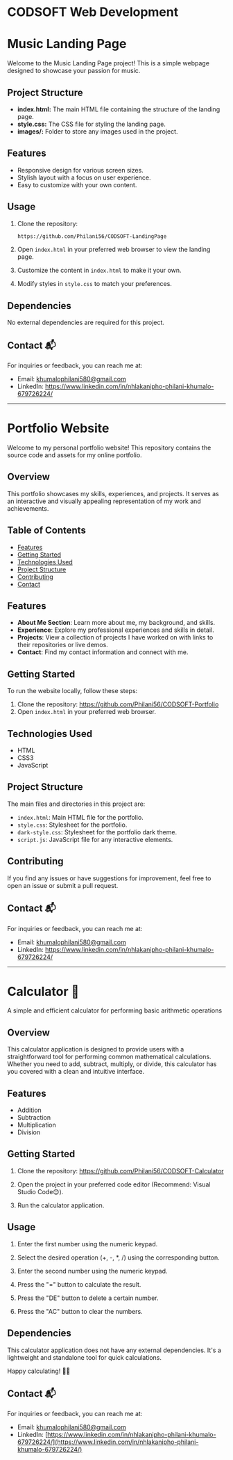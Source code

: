 # CODSOFT Web Development

# Music Landing Page

Welcome to the Music Landing Page project! This is a simple webpage designed to showcase your passion for music.

## Project Structure

- **index.html:** The main HTML file containing the structure of the landing page.
- **style.css:** The CSS file for styling the landing page.
- **images/:** Folder to store any images used in the project.

## Features

- Responsive design for various screen sizes.
- Stylish layout with a focus on user experience.
- Easy to customize with your own content.

## Usage

1. Clone the repository:

    ```bash
    https://github.com/Philani56/CODSOFT-LandingPage
    ```

2. Open `index.html` in your preferred web browser to view the landing page.

3. Customize the content in `index.html` to make it your own.

4. Modify styles in `style.css` to match your preferences.

## Dependencies

No external dependencies are required for this project.

## Contact 📬

For inquiries or feedback, you can reach me at:

- Email: khumalophilani580@gmail.com
- LinkedIn: https://www.linkedin.com/in/nhlakanipho-philani-khumalo-679726224/
  
----------------------------------------------------------------------------------------------------------------

# Portfolio Website

Welcome to my personal portfolio website! This repository contains the source code and assets for my online portfolio.

## Overview

This portfolio showcases my skills, experiences, and projects. It serves as an interactive and visually appealing representation of my work and achievements.

## Table of Contents

- [Features](#features)
- [Getting Started](#getting-started)
- [Technologies Used](#technologies-used)
- [Project Structure](#project-structure)
- [Contributing](#contributing)
- [Contact](#contact)

## Features

- **About Me Section**: Learn more about me, my background, and skills.
- **Experience**: Explore my professional experiences and skills in detail.
- **Projects**: View a collection of projects I have worked on with links to their repositories or live demos.
- **Contact**: Find my contact information and connect with me.

## Getting Started

To run the website locally, follow these steps:

1. Clone the repository: https://github.com/Philani56/CODSOFT-Portfolio
2. Open `index.html` in your preferred web browser.

## Technologies Used

- HTML
- CSS3
- JavaScript

## Project Structure

The main files and directories in this project are:

- `index.html`: Main HTML file for the portfolio.
- `style.css`: Stylesheet for the portfolio.
- `dark-style.css`: Stylesheet for the portfolio dark theme.
- `script.js`: JavaScript file for any interactive elements.

## Contributing

If you find any issues or have suggestions for improvement, feel free to open an issue or submit a pull request.

## Contact 📬
For inquiries or feedback, you can reach me at:

- Email: khumalophilani580@gmail.com
- LinkedIn: https://www.linkedin.com/in/nhlakanipho-philani-khumalo-679726224/

----------------------------------------------------------------------------------------------------------------

# Calculator 🧮
A simple and efficient calculator for performing basic arithmetic operations

## Overview
This calculator application is designed to provide users with a straightforward tool for performing common mathematical calculations. 
Whether you need to add, subtract, multiply, or divide, this calculator has you covered with a clean and intuitive interface.

## Features
* Addition
* Subtraction
* Multiplication
* Division

## Getting Started

1. Clone the repository:
https://github.com/Philani56/CODSOFT-Calculator

2. Open the project in your preferred code editor (Recommend: Visual Studio Code😊).

3. Run the calculator application.

## Usage

1. Enter the first number using the numeric keypad.
   
2. Select the desired operation (+, -, *, /) using the corresponding button.
   
3. Enter the second number using the numeric keypad.
   
4. Press the "=" button to calculate the result.

5. Press the "DE" button to delete a certain number.

6. Press the "AC" button to clear the numbers.


## Dependencies

This calculator application does not have any external dependencies. It's a lightweight and standalone 
tool for quick calculations.

Happy calculating! 🧮🌟

## Contact 📬

For inquiries or feedback, you can reach me at:

- Email: [khumalophilani580@gmail.com](mailto:your.email@example.com)
- LinkedIn: [https://www.linkedin.com/in/nhlakanipho-philani-khumalo-679726224/](https://www.linkedin.com/in/nhlakanipho-philani-khumalo-679726224/)
